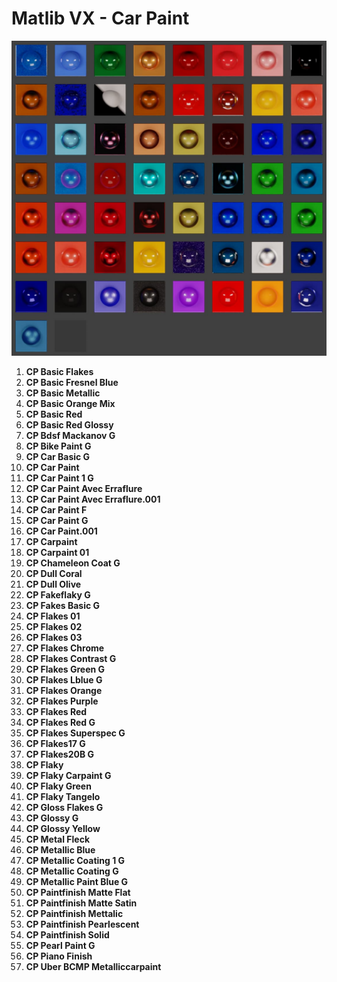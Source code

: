 # Matlib VX - Car Paint

![Matlib VX Car Paint](https://github.com/don1138/blender-materials/blob/main/Matlib-VX/Matlib-VX-Car-Paint/Matlib-VX-Car-Paint.jpg)

1. **CP Basic Flakes**
1. **CP Basic Fresnel Blue**
1. **CP Basic Metallic**
1. **CP Basic Orange Mix**
1. **CP Basic Red**
1. **CP Basic Red Glossy**
1. **CP Bdsf Mackanov G**
1. **CP Bike Paint G**
1. **CP Car Basic G**
1. **CP Car Paint**
1. **CP Car Paint 1 G**
1. **CP Car Paint Avec Erraflure**
1. **CP Car Paint Avec Erraflure.001**
1. **CP Car Paint F**
1. **CP Car Paint G**
1. **CP Car Paint.001**
1. **CP Carpaint**
1. **CP Carpaint 01**
1. **CP Chameleon Coat G**
1. **CP Dull Coral**
1. **CP Dull Olive**
1. **CP Fakeflaky G**
1. **CP Fakes Basic G**
1. **CP Flakes 01**
1. **CP Flakes 02**
1. **CP Flakes 03**
1. **CP Flakes Chrome**
1. **CP Flakes Contrast G**
1. **CP Flakes Green G**
1. **CP Flakes Lblue G**
1. **CP Flakes Orange**
1. **CP Flakes Purple**
1. **CP Flakes Red**
1. **CP Flakes Red G**
1. **CP Flakes Superspec G**
1. **CP Flakes17 G**
1. **CP Flakes20B G**
1. **CP Flaky**
1. **CP Flaky Carpaint G**
1. **CP Flaky Green**
1. **CP Flaky Tangelo**
1. **CP Gloss Flakes G**
1. **CP Glossy G**
1. **CP Glossy Yellow**
1. **CP Metal Fleck**
1. **CP Metallic Blue**
1. **CP Metallic Coating 1 G**
1. **CP Metallic Coating G**
1. **CP Metallic Paint Blue G**
1. **CP Paintfinish Matte Flat**
1. **CP Paintfinish Matte Satin**
1. **CP Paintfinish Mettalic**
1. **CP Paintfinish Pearlescent**
1. **CP Paintfinish Solid**
1. **CP Pearl Paint G**
1. **CP Piano Finish**
1. **CP Uber BCMP Metalliccarpaint**
